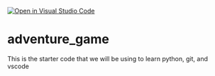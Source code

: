 [![Open in Visual Studio Code](https://classroom.github.com/assets/open-in-vscode-2e0aaae1b6195c2367325f4f02e2d04e9abb55f0b24a779b69b11b9e10269abc.svg)](https://classroom.github.com/online_ide?assignment_repo_id=17671603&assignment_repo_type=AssignmentRepo)
# adventure_game
This is the starter code that we will be using to learn python, git, and vscode
